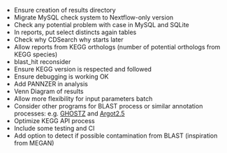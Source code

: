 * Ensure creation of results directory
* Migrate MySQL check system to Nextflow-only version
* Check any potential problem with case in MySQL and SQLite
* In reports, put select distincts again tables
* Check why CDSearch why starts later
* Allow reports from KEGG orthologs (number of potential orthologs from KEGG species)
* blast_hit reconsider
* Ensure KEGG version is respected and followed
* Ensure debugging is working OK
* Add PANNZER in analysis
* Venn Diagram of results
* Allow more flexibility for input parameters batch
* Consider other programs for BLAST process or similar annotation processes: e.g. [GHOSTZ](http://www.bi.cs.titech.ac.jp/ghostz/) and [Argot2.5](http://www.medcomp.medicina.unipd.it/Argot2-5/)
* Optimize KEGG API process
* Include some testing and CI
* Add option to detect if possible contamination from BLAST (inspiration from MEGAN)
